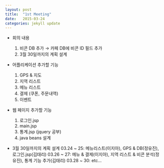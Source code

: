 ```yaml
---
layout: post
title:	"1st Meeting"
date:	2015-03-24
categories: jekyll update
---
```


* 회의 내용
  1. 비콘 DB 추가 → 카페 DB에 비콘 ID 필드 추가
  2. 3월 30일까지의 계획 설계

* 어플리케이션 추가할 기능
  1. GPS & 지도
  2. 지역 리스트
  3. 메뉴 리스트
  4. 결제 (쿠폰, 주문내역)
  5. 이벤트

* 웹 페이지 추가할 기능
  1. 로그인.jsp
  2. main.jsp
  3. 통계.jsp (jquery 공부)
  4. java beans 설계

 * 3월 30일까지의 계획 설계
   03.24 ~ 25: 메뉴리스트(이지아), GPS & DB(정유진), 로그인.jsp(김태리)
   03.26 ~ 27: 메뉴 & 결제(이지아), 지역 리스트 & 비콘 분석(정유진), 통계 기능 추가(김태리)
   03.28 ~ 30: etc...